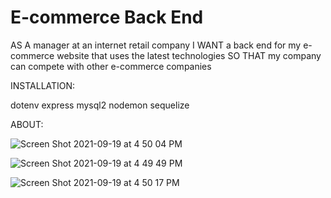 

# E-commerce Back End

AS A manager at an internet retail company
I WANT a back end for my e-commerce website that uses the latest technologies
SO THAT my company can compete with other e-commerce companies


INSTALLATION:

dotenv
express
mysql2
nodemon
sequelize

ABOUT:


![Screen Shot 2021-09-19 at 4 50 04 PM](https://user-images.githubusercontent.com/58565920/133943695-4eb5d1fa-e72e-486b-946d-bd4a8b7796df.png)

![Screen Shot 2021-09-19 at 4 49 49 PM](https://user-images.githubusercontent.com/58565920/133943700-b01f0c53-9305-45f9-a499-2c6a80a21bb5.png)

![Screen Shot 2021-09-19 at 4 50 17 PM](https://user-images.githubusercontent.com/58565920/133943711-cd1c8d5d-8472-4988-bf19-8f5ef120d086.png)
